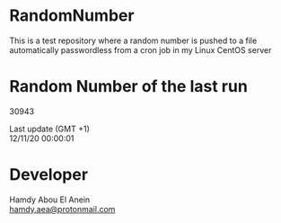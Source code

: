 # RandomNumber    
This is a test repository where a random number is pushed to a file automatically passwordless from a cron job in my Linux CentOS server    
# Random Number of the last run   
30943
      
Last update (GMT +1)    
12/11/20 00:00:01
# Developer    
Hamdy Abou El Anein   
hamdy.aea@protonmail.com
